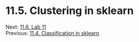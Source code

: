 # 11.5. Clustering in sklearn

Next: [11.6. Lab 11](../CH11/11.6.%20Lab%2011.md)<br>
Previous: [11.4. Classification in sklearn](../CH11/11.3.%20Classification%20in%20sklearn.md)
